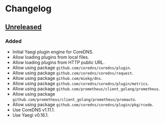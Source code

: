 # Changelog

## [Unreleased]

### Added

- Initial Yaegi plugin engine for CoreDNS.
- Allow loading plugins from local files.
- Allow loading plugins from HTTP public URL.
- Allow using package `github.com/coredns/coredns/plugin`.
- Allow using package `github.com/coredns/coredns/request`.
- Allow using package `github.com/miekg/dns`.
- Allow using package `github.com/coredns/coredns/plugin/metrics`.
- Allow using package `github.com/prometheus/client_golang/prometheus`.
- Allow using package `github.com/prometheus/client_golang/prometheus/promauto`.
- Allow using package `github.com/coredns/coredns/plugin/pkg/rcode`.
- Use CoreDNS v1.11.1.
- Use Yaegi v0.16.1.

[unreleased]: https://github.com/slok/coredns-yaegi/compare/v0.1.0...HEAD
